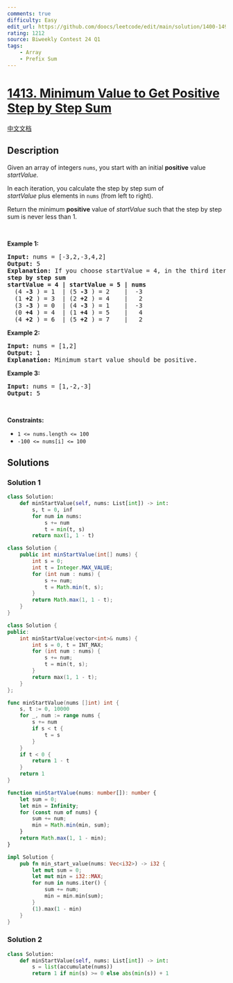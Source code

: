 ```yaml
---
comments: true
difficulty: Easy
edit_url: https://github.com/doocs/leetcode/edit/main/solution/1400-1499/1413.Minimum%20Value%20to%20Get%20Positive%20Step%20by%20Step%20Sum/README_EN.md
rating: 1212
source: Biweekly Contest 24 Q1
tags:
    - Array
    - Prefix Sum
---
```


# [1413. Minimum Value to Get Positive Step by Step Sum](https://leetcode.com/problems/minimum-value-to-get-positive-step-by-step-sum)

[中文文档](/solution/1400-1499/1413.Minimum%20Value%20to%20Get%20Positive%20Step%20by%20Step%20Sum/README.md)

## Description

<p>Given an array of integers&nbsp;<code>nums</code>, you start with an initial <strong>positive</strong> value <em>startValue</em><em>.</em></p>

<p>In each iteration, you calculate the step by step sum of <em>startValue</em>&nbsp;plus&nbsp;elements in <code>nums</code>&nbsp;(from left to right).</p>

<p>Return the minimum <strong>positive</strong> value of&nbsp;<em>startValue</em> such that the step by step sum is never less than 1.</p>

<p>&nbsp;</p>
<p><strong class="example">Example 1:</strong></p>

<pre>
<strong>Input:</strong> nums = [-3,2,-3,4,2]
<strong>Output:</strong> 5
<strong>Explanation: </strong>If you choose startValue = 4, in the third iteration your step by step sum is less than 1.
<strong>step by step sum</strong>
<strong>startValue = 4 | startValue = 5 | nums</strong>
  (4 <strong>-3</strong> ) = 1  | (5 <strong>-3</strong> ) = 2    |  -3
  (1 <strong>+2</strong> ) = 3  | (2 <strong>+2</strong> ) = 4    |   2
  (3 <strong>-3</strong> ) = 0  | (4 <strong>-3</strong> ) = 1    |  -3
  (0 <strong>+4</strong> ) = 4  | (1 <strong>+4</strong> ) = 5    |   4
  (4 <strong>+2</strong> ) = 6  | (5 <strong>+2</strong> ) = 7    |   2
</pre>

<p><strong class="example">Example 2:</strong></p>

<pre>
<strong>Input:</strong> nums = [1,2]
<strong>Output:</strong> 1
<strong>Explanation:</strong> Minimum start value should be positive. 
</pre>

<p><strong class="example">Example 3:</strong></p>

<pre>
<strong>Input:</strong> nums = [1,-2,-3]
<strong>Output:</strong> 5
</pre>

<p>&nbsp;</p>
<p><strong>Constraints:</strong></p>

<ul>
	<li><code>1 &lt;= nums.length &lt;= 100</code></li>
	<li><code>-100 &lt;= nums[i] &lt;= 100</code></li>
</ul>

## Solutions

### Solution 1

<!-- tabs:start -->

```python
class Solution:
    def minStartValue(self, nums: List[int]) -> int:
        s, t = 0, inf
        for num in nums:
            s += num
            t = min(t, s)
        return max(1, 1 - t)
```

```java
class Solution {
    public int minStartValue(int[] nums) {
        int s = 0;
        int t = Integer.MAX_VALUE;
        for (int num : nums) {
            s += num;
            t = Math.min(t, s);
        }
        return Math.max(1, 1 - t);
    }
}
```

```cpp
class Solution {
public:
    int minStartValue(vector<int>& nums) {
        int s = 0, t = INT_MAX;
        for (int num : nums) {
            s += num;
            t = min(t, s);
        }
        return max(1, 1 - t);
    }
};
```

```go
func minStartValue(nums []int) int {
	s, t := 0, 10000
	for _, num := range nums {
		s += num
		if s < t {
			t = s
		}
	}
	if t < 0 {
		return 1 - t
	}
	return 1
}
```

```ts
function minStartValue(nums: number[]): number {
    let sum = 0;
    let min = Infinity;
    for (const num of nums) {
        sum += num;
        min = Math.min(min, sum);
    }
    return Math.max(1, 1 - min);
}
```

```rust
impl Solution {
    pub fn min_start_value(nums: Vec<i32>) -> i32 {
        let mut sum = 0;
        let mut min = i32::MAX;
        for num in nums.iter() {
            sum += num;
            min = min.min(sum);
        }
        (1).max(1 - min)
    }
}
```

<!-- tabs:end -->

### Solution 2

<!-- tabs:start -->

```python
class Solution:
    def minStartValue(self, nums: List[int]) -> int:
        s = list(accumulate(nums))
        return 1 if min(s) >= 0 else abs(min(s)) + 1
```

<!-- tabs:end -->

<!-- end -->

